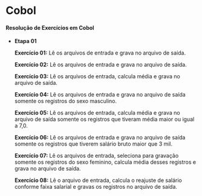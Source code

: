 # Cobol
#### Resolução de Exercícios em Cobol

- **Etapa 01**

  **Exercício 01:** Lê os arquivos de entrada e grava no arquivo de saída.
  
  **Exercício 02:** Lê os arquivos de entrada e grava no arquivo de saída.
  
  **Exercício 03:** Lê os arquivos de entrada, calcula média e grava no arquivo de saída.

  **Exercício 04:** Lê os arquivos de entrada e grava no arquivo de saída somente os registros do sexo masculino.
  
  **Exercício 05:** Lê os arquivos de entrada, calcula média e grava no arquivo de saída somente os registros que tiveram média maior ou igual a 7,0.
  
  **Exercício 06:** Lê os arquivos de entrada e grava no arquivo de saída somente os registros que tiverem salário bruto maior que 3 mil.
  
  **Exercício 07:** Lê os arquivos de entrada, seleciona para gravação somente os registros do sexo feminino, calcula média desses registros e grava no arquivo de saída.
  
  **Exercício 08:** Lê o arquivo de entrada, calcula o reajuste de salário conforme faixa salarial e gravas os registros no arquivo de saída.



